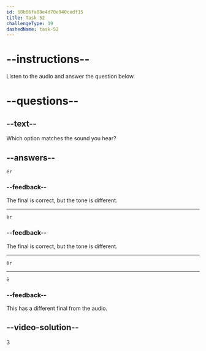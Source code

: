 ```yaml
---
id: 68b06fa88e4d70e940cedf15
title: Task 52
challengeType: 19
dashedName: task-52
---
```


<!-- (Audio) A: ěr -->

# --instructions--

Listen to the audio and answer the question below.

# --questions--

## --text--

Which option matches the sound you hear?

## --answers--

`ér`

### --feedback--

The final is correct, but the tone is different.

---

`èr`

### --feedback--

The final is correct, but the tone is different.

---

`ěr`

---

`ē`

### --feedback--

This has a different final from the audio.

## --video-solution--

3
